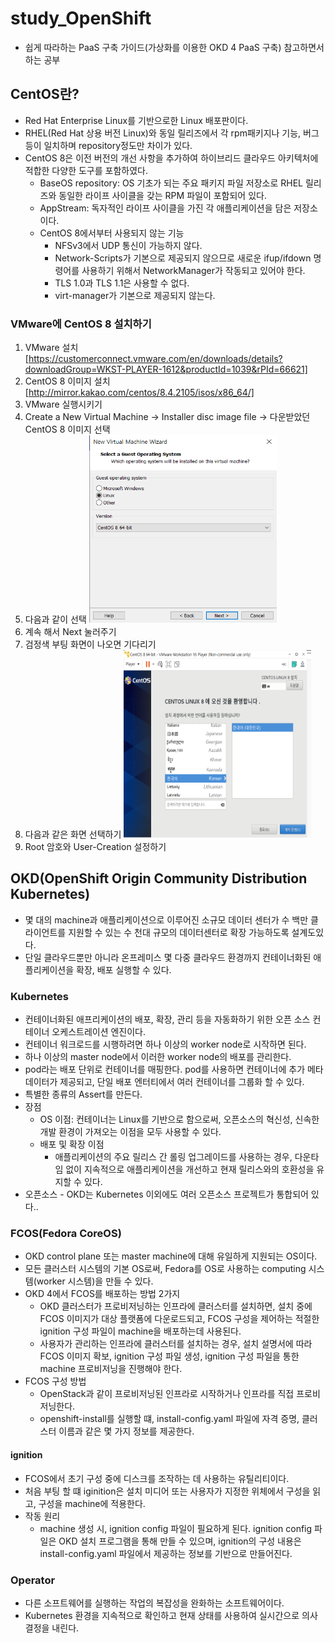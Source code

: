 # study_OpenShift
- 쉽게 따라하는 PaaS 구축 가이드(가상화를 이용한 OKD 4 PaaS 구축) 참고하면서 하는 공부

## CentOS란? 
- Red Hat Enterprise Linux를 기반으로한 Linux 배포판이다.
- RHEL(Red Hat 상용 버전 Linux)와 동일 릴리즈에서 각 rpm패키지나 기능, 버그 등이 일치하며 repository정도만 차이가 있다.
- CentOS 8은 이전 버전의 개선 사항을 추가하여 하이브리드 클라우드 아키텍처에 적합한 다양한 도구를 포함하였다.
    - BaseOS repository: OS 기초가 되는 주요 패키지 파일 저장소로 RHEL 릴리즈와 동일한 라이프 사이클을 갖는 RPM 파일이 포함되어 있다. 
    - AppStream: 독자적인 라이프 사이클을 가진 각 애플리케이션을 담은 저장소이다.
    - CentOS 8에서부터 사용되지 않는 기능
        - NFSv3에서 UDP 통신이 가능하지 않다.
        - Network-Scripts가 기본으로 제공되지 않으므로 새로운 ifup/ifdown 명령어를 사용하기 위해서 NetworkManager가 작동되고 있어야 한다.
        - TLS 1.0과 TLS 1.1은 사용할 수 없다.
        - virt-manager가 기본으로 제공되지 않는다.

### VMware에 CentOS 8 설치하기
1. VMware 설치 [https://customerconnect.vmware.com/en/downloads/details?downloadGroup=WKST-PLAYER-1612&productId=1039&rPId=66621]
2. CentOS 8 이미지 설치 [http://mirror.kakao.com/centos/8.4.2105/isos/x86_64/]
3. VMware 실행시키기
4. Create a New Virtual Machine -> Installer disc image file -> 다운받았던 CentOS 8 이미지 선택
5. 다음과 같이 선택
    <img src="./img/선택1.png" width="300px" height="300px" text-align= center/>
6. 계속 해서 Next 눌러주기
7. 검정색 부팅 화면이 나오면 기다리기
8. 다음과 같은 화면 선택하기
    <img src="./img/선택2.png" width="300px" height="300px"/>
9. Root 암호와 User-Creation 설정하기

## OKD(OpenShift Origin Community Distribution Kubernetes)
- 몇 대의 machine과 애플리케이션으로 이루어진 소규모 데이터 센터가 수 백만 클라이언트를 지원할 수 있는 수 천대 규모의 데이터센터로 확장 가능하도록 설계도있다.
- 단일 클라우드뿐만 아니라 온프레미스 몇 다중 클라우드 환경까지 컨테이너화된 애플리케이션을 확장, 배포 실행할 수 있다.

### Kubernetes
- 컨테이너화된 애프리케이션의 배포, 확장, 관리 등을 자동화하기 위한 오픈 소스 컨테이너 오케스트레이션 엔진이다.
- 컨테이너 워크로드를 시행하려면 하나 이상의 worker node로 시작하면 된다.
- 하나 이상의 master node에서 이러한 worker node의 배포를 관리한다.
- pod라는 배포 단위로 컨테이너를 매핑한다. pod를 사용하면 컨테이너에 추가 메타 데이터가 제공되고, 단일 배포 엔터티에서 여러 컨테이너를 그룹화 할 수 있다.
- 특별한 종류의 Assert를 만든다.
- 장점
    - OS 이점: 컨테이너는 Linux를 기반으로 함으로써, 오픈소스의 혁신성, 신속한 개발 환경이 가져오는 이점을 모두 사용할 수 있다. 
    - 배포 및 확장 이점
        - 애플리케이션의 주요 릴리스 간 롤링 업그레이드를 사용하는 경우, 다운타임 없이 지속적으로 애플리케이션을 개선하고 현재 릴리스와의 호환성을 유지할 수 있다.
- 오픈소스 - OKD는 Kubernetes 이외에도 여러 오픈소스 프로젝트가 통합되어 있다..

### FCOS(Fedora CoreOS)
- OKD control plane 또는 master machine에 대해 유일하게 지원되는 OS이다.
- 모든 클러스터 시스템의 기본 OS로써, Fedora를 OS로 사용하는 computing 시스템(worker 시스템)을 만들 수 있다.
- OKD 4에서 FCOS를 배포하는 방법 2가지
    - OKD 클러스터가 프로비저닝하는 인프라에 클러스터를 설치하면, 설치 중에 FCOS 이미지가 대상 플랫폼에 다운로드되고, FCOS 구성을 제어하는 적절한 ignition 구성 파일이 machine을 배포하는데 사용된다.
    - 사용자가 관리하는 인프라에 클러스터를 설치하는 경우, 설치 설명서에 따라 FCOS 이미지 확보, ignition 구성 파일 생성, ignition 구성 파일을 통한 machine 프로비저닝을 진행해야 한다.
- FCOS 구성 방법
    - OpenStack과 같이 프로비저닝된 인프라로 시작하거나 인프라를 직접 프로비저닝한다.
    - openshift-install를 실행할 떄, install-config.yaml 파일에 자격 증명, 클러스터 이름과 같은 몇 가지 정보를 제공한다.

#### ignition
- FCOS에서 초기 구성 중에 디스크를 조작하는 데 사용하는 유틸리티이다.
- 처음 부팅 할 떄 iginition은 설치 미디어 또는 사용자가 지정한 위체에서 구성을 읽고, 구성을 machine에 적용한다.
- 작동 원리
    - machine 생성 시, ignition config 파일이 필요하게 된다. ignition config 파일은 OKD 설치 프로그램을 통해 만들 수 있으며, ignition의 구성 내용은 install-config.yaml 파일에서 제공하는 정보를 기반으로 만들어진다.

### Operator
- 다른 소프트웨어를 실행하는 작업의 복잡성을 완화하는 소프트웨어이다.
- Kubernetes 환경을 지속적으로 확인하고 현재 상태를 사용하여 실시간으로 의사 결정을 내린다.
